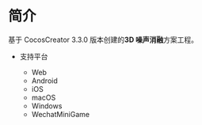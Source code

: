 
# 简介
基于 CocosCreator 3.3.0 版本创建的**3D 噪声消融**方案工程。


* 支持平台

    - Web
    - Android
    - iOS
    - macOS
    - Windows
    - WechatMiniGame